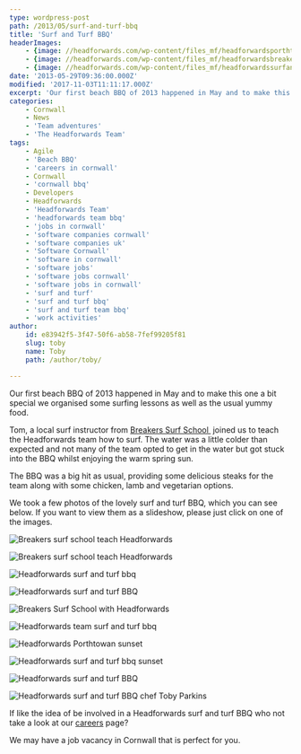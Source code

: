 ```yaml
---
type: wordpress-post
path: /2013/05/surf-and-turf-bbq
title: 'Surf and Turf BBQ'
headerImages:
    - {image: //headforwards.com/wp-content/files_mf/headforwardsporthtowansunset.jpg, text: 'Surf and Turf BBQ'}
    - {image: //headforwards.com/wp-content/files_mf/headforwardsbreakerssurflesson.jpg, text: ""}
    - {image: //headforwards.com/wp-content/files_mf/headforwardssurfandturnbbq.jpg, text: ""}
date: '2013-05-29T09:36:00.000Z'
modified: '2017-11-03T11:11:17.000Z'
excerpt: 'Our first beach BBQ of 2013 happened in May and to make this one a bit special we organised some surfing lessons as well as the usual yummy food. Tom, a local surf instructor from Breakers Surf School  joined us to teach the Headforwards team how to surf. The water was a little colder than expected …'
categories:
    - Cornwall
    - News
    - 'Team adventures'
    - 'The Headforwards Team'
tags:
    - Agile
    - 'Beach BBQ'
    - 'careers in cornwall'
    - Cornwall
    - 'cornwall bbq'
    - Developers
    - Headforwards
    - 'Headforwards Team'
    - 'headforwards team bbq'
    - 'jobs in cornwall'
    - 'software companies cornwall'
    - 'software companies uk'
    - 'Software Cornwall'
    - 'software in cornwall'
    - 'software jobs'
    - 'software jobs cornwall'
    - 'software jobs in cornwall'
    - 'surf and turf'
    - 'surf and turf bbq'
    - 'surf and turf team bbq'
    - 'work activities'
author:
    id: e83942f5-3f47-50f6-ab58-7fef99205f81
    slug: toby
    name: Toby
    path: /author/toby/

---
```

Our first beach BBQ of 2013 happened in May and to make this one a bit special we organised some surfing lessons as well as the usual yummy food.

Tom, a local surf instructor from [Breakers Surf School ](http://surf-lessons.co.uk/) joined us to teach the Headforwards team how to surf. The water was a little colder than expected and not many of the team opted to get in the water but got stuck into the BBQ whilst enjoying the warm spring sun.

The BBQ was a big hit as usual, providing some delicious steaks for the team along with some chicken, lamb and vegetarian options.

We took a few photos of the lovely surf and turf BBQ, which you can see below. If you want to view them as a slideshow, please just click on one of the images.

<section class="gallery">

![Breakers surf school teach Headforwards](//headforwards.com/wp-content/uploads/2013/07/tomblazej.jpg)

![Breakers surf school teach Headforwards](//headforwards.com/wp-content/uploads/2013/07/surflesson.jpg)

![Headforwards surf and turf bbq](//headforwards.com/wp-content/uploads/2013/07/everyone.jpg)

![Headforwards surf and turf BBQ](//headforwards.com/wp-content/uploads/2013/07/simon_kartick.jpg)

![Breakers Surf School with Headforwards ](//headforwards.com/wp-content/uploads/2013/05/Headforwards-Breakers-surf-lesson.jpg)

![Headforwards team surf and turf bbq](//headforwards.com/wp-content/uploads/2013/05/Headforwards-surf-and-turn-BBQ.jpg)

![Headforwards Porthtowan sunset](//headforwards.com/wp-content/uploads/2013/05/Headforwards-Porthtowan-sunset.jpg)

![Headforwards surf and turf bbq sunset](//headforwards.com/wp-content/uploads/2013/05/Headforwards-beach-BBQ-sunset.jpg)

![Headforwards surf and turf BBQ](//headforwards.com/wp-content/uploads/2013/05/glensurfing.jpg)

![Headforwards surf and turf BBQ chef Toby Parkins](//headforwards.com/wp-content/uploads/2013/07/bbq.jpg)

</section>

If like the idea of be involved in a Headforwards surf and turf BBQ who not take a look at our [careers](http://www.headforwards.com/careers/) page?

We may have a job vacancy in Cornwall that is perfect for you.
